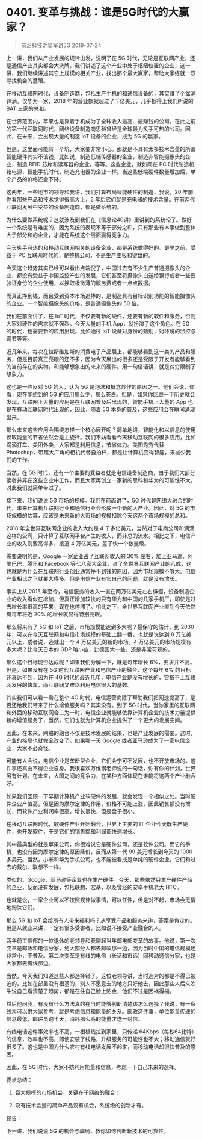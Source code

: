 # 0401. 变革与挑战：谁是5G时代的大赢家？
> 前沿科技之吴军讲5G
2019-07-24

上一讲，我们从产业发展的规律出发，说明了在 5G 时代，无论是互联网产业，还是通信产业其实都会大洗牌。我们讲述了这个产业中处于枢纽位置的企业，这一讲，我们继续讲述其它上规模的相关产业，找出那个最大赢家，帮助大家练就一双寻找机会的慧眼。

在移动互联网时代，设备制造商，包括生产手机的和通信设备的，其实赚了个盆满钵满。仅华为一家，2018 年的营业额就超过了千亿美元，几乎抵得上我们所说的 BAT 三家的总和。

在世界范围内，苹果也是靠着手机成为了全球收入最高、最赚钱的公司。在此之前的第一代互联网时代，网络设备制造商思科曾经是全球最为炙手可热的公司。因此，在未来，会出现大量的制造 IoT 设备的企业，成为 5G 的赢家。

但是，这里面可能有一个坑，大家要非常小心。那就是不具有太多技术含量的所谓智能硬件其实不值钱，比如说，制造低端传感器的企业，制造非智能摄像头的企业，制造 RFID 芯片和读写器的企业，等等。这些企业，就如同在 PC 时代制造机箱电源，智能手机时代，制造充电器的企业一样。当这些低端硬件数量增加后，单个产品的价格还会下降。

这两年，一些地市的领导和我讲，我们打算布局智能硬件的制造，我说，20 年前你看那些产品和技术觉得很高大上，5 年后它们就是充电器的技术含量。在前两代互联网发展中受益的设备制造商，都是做系统的。

为什么要做系统呢？这就涉及到我们在《信息论40讲》里讲到的系统论了。做好一个系统是有难度的，因为系统的表现不等于部分之和，只有那些有本事做到整体大于部分和的企业，才能在系统这个层面赢得竞争力。

今天炙手可热的和移动互联网相关的设备企业，都是系统做得好的。更早之前，受益于 PC 互联网时代的，是整机公司，不是生产主板和键盘的。

今天这个趋势其实已经可以看出点端倪了，中国过去有不少生产普通摄像头的企业，都没有受益于中国监控产业的发展，它们甚至将摄像头白送给银行或者一些要验证身份的企业使用，以换取极微薄的服务费或者一点点数据。

而真正挣到钱，而且受到资本市场追捧的，是制造具有目标识别功能的智能摄像头的企业。一个智能摄像头的价格，是普通摄像头的 50 倍。

我们在前面讲了，在 IoT 时代，不仅要有新的硬件，还要有新的软件和服务，否则大家对硬件的需求就不强烈。今天大量的手机 App，就扮演了这个角色。在 5G 的时代，也需要新的应用出现。比如通过 IoT 设备对身份的甄别，对环境的监控与调节等等。

近几年来，每次在拉斯维加斯的消费电子产品展上，都能够看到这一类的产品和服务，但是目前真正亮眼的还不多，因为今天展出的很多还是受限于开发者能够看到的当前存在的实物，和能够想象出的未来的硬件。用一句俗话讲，就是贫穷限制了想象力。

这也是一些反对 5G 的人，认为 5G 是泡沫和概念炒作的原因之一。他们会说，你看，现在能想到的 5G 的应用那么少，那么苍白。但是，如果你回顾一下历史就会发现，互联网上大量的应用是在互联网普及后出现的，智能手机上大量的 App 也是在移动互联网时代出现的，因此，随着 5G 本身的普及，这些应用会在瞬间涌现出来。

那么未来这些应用会围绕怎样一个核心展开呢？简单地讲，智能化和以信息的使用换取能量的节省依然会是主旋律。我们不妨看看今天移动互联网的很多应用，比如滴滴打车、美团外卖，大家都是利用信息，节省体力。美图秀秀代替 Photoshop，带超大广角的相机代替自拍杆，都是让计算机变得智能，来减少我们的工作。

当然，在 5G 时代，还有一个主要的受益者就是电信设备制造商，由于我们大部分读者并非在这些企业中工作，而且大家再创立一家新的思科和华为的可能性不大，对此我们就简单带过了。

接下来，我们说说 5G 市场的规模。我们在前面讲了，5G 时代是网络大融合的时代，未来计算机互联网行业和通信行业会形成一个新的大产业。因此，对 5G 的市场规模的估算，应该是未来新的大市场的规模扣除今天这两个市场规模的总和。

2018 年全世界互联网企业的收入大约是 4 千多亿美元，当然对于电商公司和滴滴这样的公司，只计算了互联网平台产生的收入，而非总的流水。相比之下，电信产业的收入则要高得多，接近 4 万亿美元，差了快一个数量级。

需要说明的是，Google 一家企业占了互联网收入的 30% 左右，加上亚马逊、阿里巴巴、腾讯和 Facebook 等七八家大企业，占了全世界互联网产业的八成，这也就是为什么在互联网行业创业通常挣不到钱的原因，因为市场规模不够大。电信产业相比之下就要大得多。但是电信产业有它自己的问题，就是没有增长。

事实上从 2015 年至今，电信服务的收入一直在两万亿美元左右徘徊，设备制造企业的收入看似在增加，但真正增加较快的只有华为和中国的几家手机厂，即使是过去增长率很高的苹果，现在也停滞了。相比之下，全世界互联网产业直到今天依然有每年将近 20% 的增长就显得特别亮眼。

那么将来有了 5G 和 IoT 之后，市场规模能达到多大呢？最保守的估计，到 2030 年，可以在今天互联网和电信市场规模的基础上翻一番，也就是说达到 8 万亿美元以上，或者说，造就出一个 4 万亿美元的新的市场。4 万亿美元的市场规模有多大呢？比今天日本的 GDP 略小些，比德国大一些，还是非常可观的。

那么这个目标能否达成呢？如果我们分解一下，就是每年增长 6%，要求并不高。但是，如果没有在 5G 时代互联网产业和电信产业的融合，这个每年 6% 的目标还真达不到，因为在 4G 时代的最近几年，电信产业是没有增长的，它搭不上互联网发展的快车，而互联网又难以利用电信很大的基数。

其实我们可以看一看在整个 4G 时代，电信运营商除了帮助我们把网速提高了，是否还给我们带来了什么增值服务吗？其实没有。到了 5G 时代，当你家里的互联网和外面的移动互联网合二为一时，电信企业就能够依靠计算机企业的技术力量提供新的增值服务了，当然，它们也就为计算机企业提供了一个更大的发展空间。

因此，在未来，网络的融合不仅是技术发展的结果，也是产业发展的需要。这时，产业的格局也就完全改变了。如果哪一天 Google 或者亚马逊成为了一家电信企业，大家不必奇怪。

可能有人会说，电信企业是垄断型企业，它们会宁可不发展，也不开放市场的。这件事还真由不得企业自身。我很喜欢万维钢老师说的一句话，你有你的计划，世界另有计划。在未来，大国之间的竞争力，在某种方面体现在谁能将这两个产业融合好。

如果我们回顾一下早期计算机产业软硬件的发展，就会发现一个相似之处。当时硬件企业产值高，但是因为摩尔定律的作用，价格不可能上涨，因此销售额没有增长，而软件产业利润率很高，增长很快，但是盘子很小。

在移动互联网时代，软硬件产业开始融合，世界上主要的 IT 企业今天既生产硬件，也开发软件，于是它们的销售额和利润都快速增长。

其中最典型的就是苹果公司，你很难说它是硬件公司，还是软件公司。而它的手机，也没有因为摩尔定律的原因降价，反而从第一代 99 美元增长到今天的 1000 多美元。当然，小米和华为手机公司，也不能被看成是单纯的硬件企业，它们和过去的戴尔、联想不一样。

类似的，Google、亚马逊等企业也在生产硬件。今天，那些依然只生产硬件产品的企业，反而没有发展，包括联想、宏基，以及曾经的安卓手机老大 HTC。

也就是说，一家企业可以不按照规律做事情，可以任性，但是对不起，市场会无情地淘汰它们。

那么 5G 和 IoT 会给所有人带来福利吗？从享受产品和服务来讲，答案是肯定的。但是从就业来讲，一定有很多受害者，比如说不接受产业融合的人。

两年前工信部的一位退休的老领导和我聊起当年邮电部变革的故事。他说，第一次变革是邮政和电信分家，绝大部分人都去邮政那一边，因为当时中国的电信规模还非常小，不普及。第二次变革是有线的电信（长话和市话）同移动通信分家，也是大家都去有线那边。

当然，今天我们知道这些人都选择错了。这位老领导讲，当时选对的都是不得已被迫的，比如在部里没有根基的，别人不愿意去的地方只好他去，因此那些人后来吹牛说自己看清楚了趋势，都是在往自己脸上贴金，他们不过是因祸得福。

然后他问我，有没有什么方法真的在当时能够判断清楚该怎么选择？我说，有一条线索可以供大家参考，就是考虑信息和能量的关系。邮政这件事，单位能量传递的信息最低，邮递员跑半天，消耗那么高的能量才送一封信。

有线电话这件事效率也不高，一根根线拉到家里，只传递 64Kbps（每秒64比特）的信息，效率也不高，即使安装了线路，升级服务的可能性也不大；移动通信就好很多了。这也是中国为什么农村有线电话发展不起来，而移动电话却很快普及的原因。

因此，在 5G 时代，大家不妨利用能量和信息，考虑一下自己未来的选择。

要点总结：

1. 巨大规模的市场机会，关键在于网络的融合；

2. 没有技术含量的简单产品没有机会，系统级的创新才有。

预告：

下一讲，我们说说 5G 的机会与骗局，教你如何判断新技术的可靠性。

